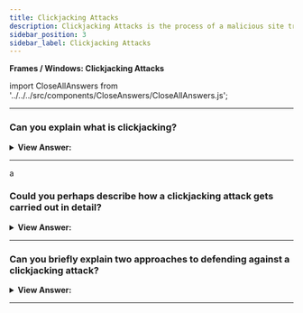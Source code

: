 ```yaml
---
title: Clickjacking Attacks
description: Clickjacking Attacks is the process of a malicious site trying to trick a user into clicking on a link that is on another site.
sidebar_position: 3
sidebar_label: Clickjacking Attacks
---
```


**Frames / Windows: Clickjacking Attacks**

import CloseAllAnswers from '../../../src/components/CloseAnswers/CloseAllAnswers.js';

<CloseAllAnswers />

---

### Can you explain what is clickjacking?

<details>
  <summary><strong>View Answer:</strong></summary>
  <div>
  <div><strong>Interview Response:</strong> The “clickjacking” attack allows an evil page to click on a “victim site” on behalf of the visitor. Many sites were hacked this way, in the past, including Twitter, Facebook, Paypal, and other sites. They have all been fixed, of course.
    </div>
  </div>
</details>

---

a

### Could you perhaps describe how a clickjacking attack gets carried out in detail?

<details>
  <summary><strong>View Answer:</strong></summary>
  <div>
  <div><strong>Interview Response:</strong> The idea is quite simple. A visitor gets lured to an evil page. It does not matter how. The page has a harmless-looking link on it (like “get rich now” or “click here, very funny”). The malicious website places a transparent &#8249;iframe&#8250; with src from facebook.com above the link, so that the "Like" button is directly above it. Typically, this implementation gets accomplished using a z-index, and the visitor clicks the button instead of the link.
    </div><br />
  <div><strong className="codeExample">Code Example:</strong><br /><br />

  <div></div>

```html
<style>
  iframe {
    /* iframe from the victim site */
    width: 400px;
    height: 100px;
    position: absolute;
    top: 0;
    left: -20px;
    opacity: 0.5; /* in real opacity:0 */
    z-index: 1;
  }
</style>

<div>Click to get rich now:</div>

<!-- The url from the victim site -->
<iframe src="/clickjacking/facebook.html"></iframe>

<button>Click here!</button>

<div>...And you're cool (I'm a cool hacker actually)!</div>
```

  </div>
  </div>
</details>

---

### Can you briefly explain two approaches to defending against a clickjacking attack?

<details>
  <summary><strong>View Answer:</strong></summary>
  <div>
  <div><strong>Interview Response:</strong> The first or naive approach is a defensive measure employing a piece of JavaScript code that prevents the website from being opened in a frame (so-called "frame busting"). If the window discovers it is not at the top, it immediately rises to the top. This approach is not a solid defense because there are several methods to circumvent it. The second approach is using the sandbox attribute to block navigation. One of the things restricted by the sandbox attribute is navigation. A sandboxed iframe may not change top.location. So, we can add the iframe with sandbox="allow-scripts allow-forms". That would relax the restrictions, permitting scripts and forms. But we omit allow-top-navigation so that changing top.location is forbidden. The recommended approach uses X-Frame-Options: SAMEORIGIN on pages (or whole websites) that does not intentionally get viewed inside frames.
    </div><br />
  <div><strong className="codeExample">Code Example:</strong> Frame Busting (Novice Approach: not recommended)<br /><br />

  <div></div>

```js
if (top != window) {
  top.location = window.location;
}
```

  </div><br />
  <div><strong className="codeExample">Code Example:</strong> Sandbox Attribute (Testing Approach: should not be used in production)
<br /><br />

  <div></div>

```js
<iframe sandbox='allow-scripts allow-forms' src='facebook.html'></iframe>
```

  </div>
  </div>
</details>

---

